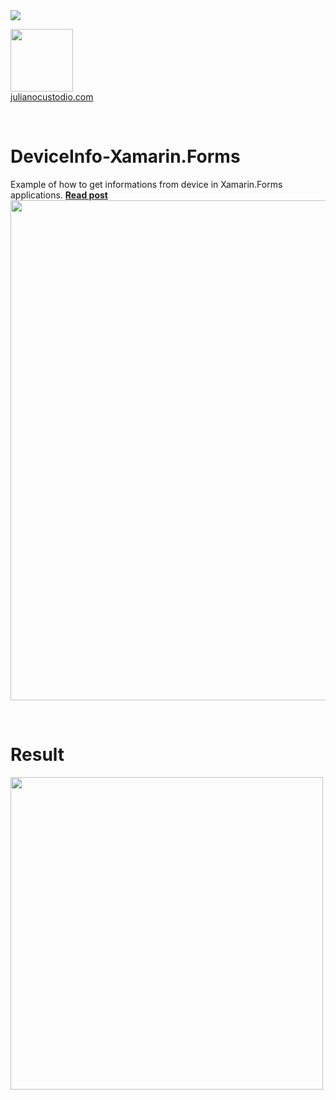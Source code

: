 <image src="https://camo.githubusercontent.com/f13bbe855abf1e435732ed337f17d7d9e09657ad/68747470733a2f2f63686f6866692e76697375616c73747564696f2e636f6d2f5f617069732f7075626c69632f6275696c642f646566696e6974696f6e732f62396130313732632d303932362d343262382d616632662d3234393533393737336261352f31332f6261646765"/>



  <a href="http://julianocustodio.com" target="_blank"><image width="100px" src="https://julianocustodiosite.files.wordpress.com/2017/02/cropped-logojuliano.png?w=300&h=300&crop=1"/></a>
 <br/><a href="http://julianocustodio.com">julianocustodio.com</a>

 
<br/>


# DeviceInfo-Xamarin.Forms
Example of how to get informations from device in Xamarin.Forms applications.
<a href="https://julianocustodio.com/deviceinfo/" target="_blank"><b> Read post</b></a></br> 
<a href="https://julianocustodio.com/deviceinfo/">
<image width="800px" src="https://julianocustodiosite.files.wordpress.com/2018/04/walldeviceinfo.png?w=768"/></a>

<br/>


# Result
<p>
  <image height="500px"src="https://julianocustodiosite.files.wordpress.com/2018/04/screenshot_20180409-134109.png?w=400&h=633"/>  
</p>


